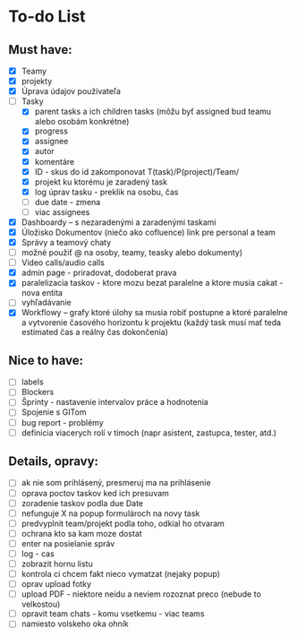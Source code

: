 #  To-do List

## Must have:
- [x] Teamy 
- [x] projekty
- [x] Úprava údajov používateľa 
- [ ] Tasky
  - [x] parent tasks a ich children tasks (môžu byť assigned bud teamu alebo osobám konkrétne)
  - [x] progress
  - [x] assignee
  - [x] autor
  - [x] komentáre
  - [x] ID - skus do id zakomponovat T(task)/P(project)/Team/
  - [x] projekt ku ktorému je zaradený task
  - [x] log úprav tasku - preklik na osobu, čas
  - [ ] due date - zmena
  - [ ] viac assignees
- [x] Dashboardy – s nezaradenými a zaradenými taskami
- [x] Úložisko Dokumentov (niečo ako cofluence) link pre personal a team
- [x] Správy a teamový chaty  
- [ ] možné použiť @ na osoby, teamy, teasky alebo dokumenty)
- [ ] Video calls/audio calls
- [x] admin page - priradovat, dodoberat prava
- [x] paralelizacia taskov - ktore mozu bezat paralelne a ktore musia cakat - nova entita
- [ ] vyhľadávanie
- [x] Workflowy – grafy ktoré úlohy sa musia robiť postupne a ktoré paralelne a vytvorenie časového horizontu k projektu (každý task musí mať teda estimated čas a reálny čas dokončenia)
## Nice to have:
- [ ] labels
- [ ] Blockers
- [ ] Šprinty - nastavenie intervalov práce a hodnotenia
- [ ] Spojenie s GITom
- [ ] bug report - problémy
- [ ] definicia viacerych rolí v tímoch (napr asistent, zastupca, tester, atd.)

## Details, opravy:
- [ ] ak nie som prihlásený, presmeruj ma na prihlásenie
- [ ] oprava poctov taskov ked ich presuvam
- [ ] zoradenie taskov podla due Date
- [ ] nefunguje X na popup formulároch na novy task
- [ ] predvyplnit team/projekt podla toho, odkial ho otvaram
- [ ] ochrana kto sa kam moze dostat
- [ ] enter na posielanie správ
- [ ] log - cas
- [ ] zobrazit hornu listu
- [ ] kontrola ci chcem fakt nieco vymatzat (nejaky popup)
- [ ] oprav upload fotky
- [ ] upload PDF - niektore neidu a neviem rozoznat preco (nebude to velkostou)
- [ ] opravit team chats - komu vsetkemu - viac teams
- [ ] namiesto volskeho oka ohník

